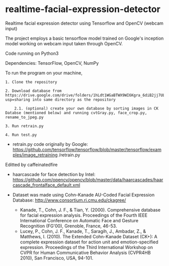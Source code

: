# realtime-facial-expression-detector
Realtime facial expression detector using Tensorflow and OpenCV (webcam input)

The project employs a basic tensorflow model trained on Google's inception model working on webcam input taken through OpenCV.


Code running on Python3

Dependencies: TensorFlow, OpenCV, NumPy


To run the program on your machine,

	1. Clone the repository
	
	2. Download database from https://drive.google.com/drive/folders/1hLdt1WGaBTWX9WI6Kgra_6diB2jj7ULF?usp=sharing into same directory as the repository
	
		2.1. (optional) create your own database by sorting images in CK Databse (mentioned below) and running cvtGray.py, face_crop.py, rename_to_jpeg.py
		
	3. Run retrain.py
	
	4. Run test.py
	

- retrain.py code originally by Google: https://github.com/tensorflow/tensorflow/blob/master/tensorflow/examples/image_retraining	/retrain.py

Editted by caffeinatedfire


- haarcascade for face detection by Intel: https://github.com/opencv/opencv/blob/master/data/haarcascades/haarcascade_frontalface_default.xml


- Dataset was made using Cohn-Kanade AU-Coded Facial Expression Database: http://www.consortium.ri.cmu.edu/ckagree/
	- Kanade, T., Cohn, J. F., & Tian, Y. (2000). Comprehensive database for facial expression analysis. Proceedings of the Fourth IEEE	  International Conference on Automatic Face and Gesture Recognition (FG'00), Grenoble, France, 46-53.
	- Lucey, P., Cohn, J. F., Kanade, T., Saragih, J., Ambadar, Z., & Matthews, I. (2010). The Extended Cohn-Kanade Dataset (CK+): A 	complete expression dataset for action unit and emotion-specified expression. Proceedings of the Third International Workshop on CVPR	 	for Human Communicative Behavior Analysis (CVPR4HB 2010), San Francisco, USA, 94-101.
